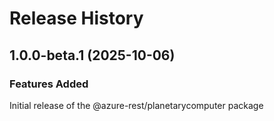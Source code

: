 # Release History
    
## 1.0.0-beta.1 (2025-10-06)

### Features Added

Initial release of the @azure-rest/planetarycomputer package

